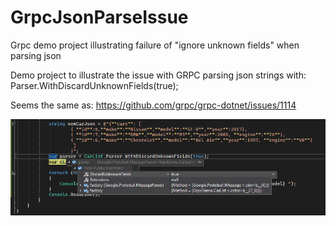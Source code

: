# GrpcJsonParseIssue
Grpc demo project illustrating failure of "ignore unknown fields" when parsing json

Demo project to illustrate the issue with GRPC parsing json strings with: Parser.WithDiscardUnknownFields(true);

Seems the same as: https://github.com/grpc/grpc-dotnet/issues/1114


![alt text](https://github.com/acurrens/GrpcJsonParseIssue/blob/master/ParseError1.PNG?raw=true)
